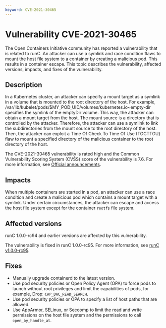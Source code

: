 ```yaml
---
keyword: CVE-2021-30465
---
```


# Vulnerability CVE-2021-30465

The Open Containers Initiative community has reported a vulnerability that is related to runC. An attacker can use a symlink and race condition flaws to mount the host file system to a container by creating a malicious pod. This results in a container escape. This topic describes the vulnerability, affected versions, impacts, and fixes of the vulnerability.

## Description

In a Kubernetes cluster, an attacker can specify a mount target as a symlink in a volume that is mounted to the root directory of the host. For example, /var/lib/kubelet/pods/$MY\_POD\_UID/volumes/kubernetes.io~empty-dir specifies the symlink of the emptyDir volume. This way, the attacker can obtain a mount target from the host. The mount source is a directory that is controlled by the attacker. Therefore, the attacker can use a symlink to link the subdirectories from the mount source to the root directory of the host. Then, the attacker can exploit a Time Of Check To Time Of Use \(TOCTTOU\) flaw to mount a specified directory of the malicious container to the root directory of the host.

The CVE-2021-30465 vulnerability is rated high and the Common Vulnerability Scoring System \(CVSS\) score of the vulnerability is 7.6. For more information, see [Official announcements](https://github.com/opencontainers/runc/security/advisories/GHSA-c3xm-pvg7-gh7r).

## Impacts

When multiple containers are started in a pod, an attacker can use a race condition and create a malicious pod which contains a mount target with a symlink. Under certain circumstances, the attacker can escape and access the host file system except for the container `rootfs` file system.

## Affected versions

runC 1.0.0-rc94 and earlier versions are affected by this vulnerability.

The vulnerability is fixed in runC 1.0.0-rc95. For more information, see [runC v1.0.0-rc95](https://github.com/opencontainers/runc/releases/tag/v1.0.0-rc95).

## Fixes

-   Manually upgrade containerd to the latest version.
-   Use pod security policies or Open Policy Agent \(OPA\) to force pods to launch without root privileges and limit the capabilities of pods, for example, Drop: `CAP_DAC_READ_SEARCH`.
-   Use pod security policies or OPA to specify a list of host paths that are allowed.
-   Use AppArmor, SELinux, or Seccomp to limit the read and write permissions on the host file system and the permissions to call `open_by_handle_at`.

